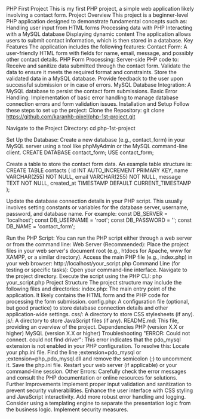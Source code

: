 PHP First Project
This is my first PHP project, a simple web application likely involving a contact form.
Project Overview
This project is a beginner-level PHP application designed to demonstrate fundamental concepts such as:
Handling user input from HTML forms
Processing data with PHP
Interacting with a MySQL database
Displaying dynamic content
The application allows users to submit contact information, which is then stored in a database.
Key Features
The application includes the following features:
Contact Form: A user-friendly HTML form with fields for name, email, message, and possibly other contact details.
PHP Form Processing: Server-side PHP code to:
Receive and sanitize data submitted through the contact form.
Validate the data to ensure it meets the required format and constraints.
Store the validated data in a MySQL database.
Provide feedback to the user upon successful submission or in case of errors.
MySQL Database Integration: A MySQL database to persist the contact form submissions.
Basic Error Handling: Implementation of basic error handling to manage database connection errors and form validation issues.
Installation and Setup
Follow these steps to set up the project:
Clone the Repository:
git clone https://github.com/karanhb-pixel/php-1st-project.git


Navigate to the Project Directory:
cd php-1st-project


Set Up the Database:
Create a new database (e.g., contact_form) in your MySQL server using a tool like phpMyAdmin or the MySQL command-line client.
CREATE DATABASE contact_form;
USE contact_form;


Create a table to store the contact form data. An example table structure is:
CREATE TABLE contacts (
    id INT AUTO_INCREMENT PRIMARY KEY,
    name VARCHAR(255) NOT NULL,
    email VARCHAR(255) NOT NULL,
    message TEXT NOT NULL,
    created_at TIMESTAMP DEFAULT CURRENT_TIMESTAMP
);


Update the database connection details in your PHP script. This usually involves setting constants or variables for the database server, username, password, and database name. For example:
const DB_SERVER = 'localhost';
const DB_USERNAME = 'root';
const DB_PASSWORD = '';
const DB_NAME = 'contact_form';


Run the PHP Script:
You can run the PHP script either through a web server or from the command line:
Web Server (Recommended):
Place the project files in your web server's document root (e.g., htdocs for Apache, www for XAMPP, or a similar directory).
Access the main PHP file (e.g., index.php) in your web browser: http://localhost/your_script.php
Command Line (for testing or specific tasks):
Open your command-line interface.
Navigate to the project directory.
Execute the script using the PHP CLI: php your_script.php
Project Structure
The project structure may include the following files and directories:
index.php: The main entry point of the application. It likely contains the HTML form and the PHP code for processing the form submission.
config.php: A configuration file (optional, but good practice) to store database connection details and other application-wide settings.
css/: A directory to store CSS stylesheets (if any).
js/: A directory to store JavaScript files (if any).
README.md: This file, providing an overview of the project.
Dependencies
PHP (version X.X or higher)
MySQL (version X.X or higher)
Troubleshooting
"ERROR: Could not connect. could not find driver": This error indicates that the pdo_mysql extension is not enabled in your PHP configuration. To resolve this:
Locate your php.ini file.
Find the line ;extension=pdo_mysql or ;extension=php_pdo_mysql.dll and remove the semicolon (;) to uncomment it.
Save the php.ini file.
Restart your web server (if applicable) or your command-line session.
Other Errors: Carefully check the error messages and consult the PHP documentation or online resources for solutions.
Further Improvements
Implement proper input validation and sanitization to prevent security vulnerabilities.
Enhance the user interface with CSS styling and JavaScript interactivity.
Add more robust error handling and logging.
Consider using a templating engine to separate the presentation logic from the business logic.
Implement security measures.
